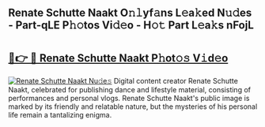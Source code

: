 ## Renate Schutte Naakt O𝚗𝚕yf𝚊ns L𝚎a𝚔ed N𝚞𝚍es - Part-qLE P𝚑𝚘tos Vi𝚍𝚎o - H𝚘𝚝 Part L𝚎a𝚔s nFojL

# <h2><a href="http://kfcuxh.oniu.top/?m=Renate+Schutte+Naakt">🔗👉 🔴 Renate Schutte Naakt P𝚑ot𝚘𝚜 V𝚒d𝚎o</a></h2>

[![Renate Schutte Naakt Nu𝚍e𝚜](https://i.imgur.com/0qMVB7G.gif)](http://kfcuxh.oniu.top/?m=Renate+Schutte+Naakt)
Digital content creator Renate Schutte Naakt, celebrated for publishing dance and lifestyle material, consisting of performances and personal vlogs. Renate Schutte Naakt's public image is marked by its friendly and relatable nature, but the mysteries of his personal life remain a tantalizing enigma.  
